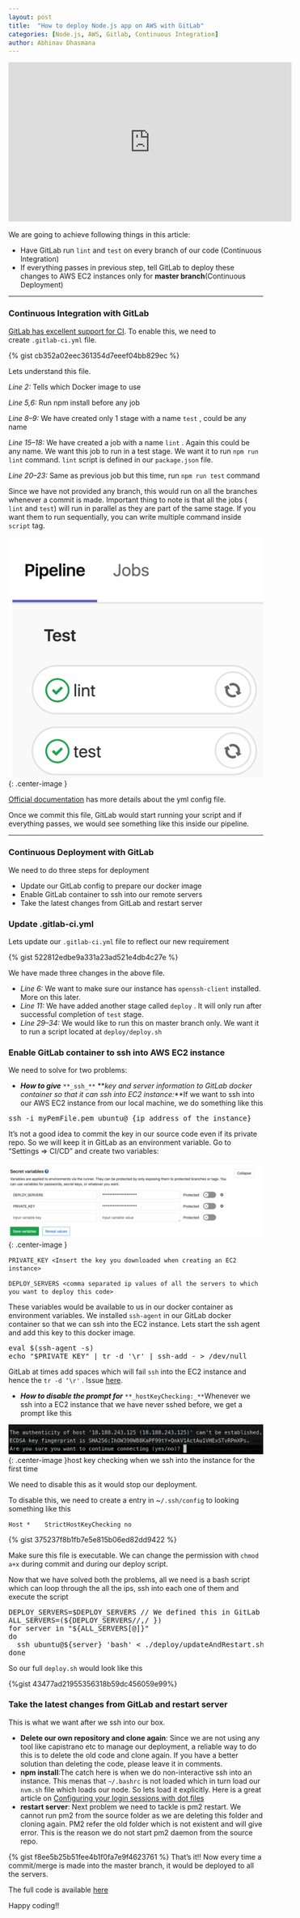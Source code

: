 ```yaml
---
layout: post
title:  "How to deploy Node.js app on AWS with GitLab"
categories: [Node.js, AWS, Gitlab, Continuous Integration]
author: Abhinav Dhasmana
---
```


<iframe width="560" height="315" src="https://www.youtube.com/embed/BKzddvR6UMg" frameborder="0" allow="accelerometer; autoplay; encrypted-media; gyroscope; picture-in-picture" allowfullscreen></iframe>


We are going to achieve following things in this article:

*   Have GitLab run `lint` and `test` on every branch of our code (Continuous Integration)
*   If everything passes in previous step, tell GitLab to deploy these changes to AWS EC2 instances only for **master branch**(Continuous Deployment)

* * *

### Continuous Integration with GitLab

[GitLab has excellent support for CI](https://about.gitlab.com/features/gitlab-ci-cd/). To enable this, we need to create `.gitlab-ci.yml` file.

{% gist cb352a02eec361354d7eeef04bb829ec %}

Lets understand this file.

_Line 2:_ Tells which Docker image to use

_Line 5,6:_ Run npm install before any job

_Line 8–9:_ We have created only 1 stage with a name `test` , could be any name

_Line 15–18:_ We have created a job with a name `lint` . Again this could be any name. We want this job to run in a test stage. We want it to run `npm run lint` command. `lint` script is defined in our `package.json` file.

_Line 20–23:_ Same as previous job but this time, run `npm run test` command

Since we have not provided any branch, this would run on all the branches whenever a commit is made. Important thing to note is that all the jobs ( `lint` and `test`) will run in parallel as they are part of the same stage. If you want them to run sequentially, you can write multiple command inside `script` tag.

![](/images/blog/gitlab/gitlab1.png){: .center-image }

[Official documentation](https://docs.gitlab.com/ee/ci/yaml/) has more details about the yml config file.

Once we commit this file, GitLab would start running your script and if everything passes, we would see something like this inside our pipeline.

* * *

### **Continuous Deployment with GitLab**

We need to do three steps for deployment

*   Update our GitLab config to prepare our docker image
*   Enable GitLab container to ssh into our remote servers
*   Take the latest changes from GitLab and restart server

### Update .gitlab-ci.yml

Lets update our `.gitlab-ci.yml` file to reflect our new requirement

{% gist 522812edbe9a331a23ad521e4db4c27e %}

We have made three changes in the above file.

*   _Line 6:_ We want to make sure our instance has `openssh-client` installed. More on this later.
*   _Line 11:_ We have added another stage called `deploy` . It will only run after successful completion of `test` stage.
*   _Line 29–34:_ We would like to run this on master branch only. We want it to run a script located at `deploy/deploy.sh`

### Enable GitLab container to ssh into AWS EC2 instance

We need to solve for two problems:

*   **_How to give_** `**_ssh_**` **_key and server information to GitLab docker container so that it can ssh into EC2 instance:_**If we want to ssh into our AWS EC2 instance from our local machine, we do something like this

<pre name="2755" id="2755" class="graf graf--pre graf-after--li">ssh -i myPemFile.pem ubuntu@ {ip address of the instance}</pre>

It’s not a good idea to commit the key in our source code even if its private repo. So we will keep it in GitLab as an environment variable. Go to “Settings => CI/CD” and create two variables:

![](/images/blog/gitlab/gitlab2.png){: .center-image }

```
PRIVATE_KEY <Insert the key you downloaded when creating an EC2 instance>
```

```
DEPLOY_SERVERS <comma separated ip values of all the servers to which you want to deploy this code>
```

These variables would be available to us in our docker container as environment variables. We installed `ssh-agent` in our GitLab docker container so that we can ssh into the EC2 instance. Lets start the ssh agent and add this key to this docker image.

<pre name="5b6e" id="5b6e" class="graf graf--pre graf-after--p">eval $(ssh-agent -s)
echo "$PRIVATE_KEY" | tr -d '\r' | ssh-add - > /dev/null</pre>

GitLab at times add spaces which will fail `ssh` into the EC2 instance and hence the `tr -d ‘\r'` . Issue [here](https://gitlab.com/gitlab-examples/ssh-private-key/issues/1).

*   **_How to disable the prompt for_** `**_hostKeyChecking:_**`Whenever we ssh into a EC2 instance that we have never sshed before, we get a prompt like this

![](/images/blog/gitlab/gitlab3.png){: .center-image }host key checking when we ssh into the instance for the first time

We need to disable this as it would stop our deployment.

To disable this, we need to create a entry in ~`/.ssh/config` to looking something like this

```
Host *    StrictHostKeyChecking no
```

{% gist 375237f8b1fb7e5e815b06ed82dd9422 %}

Make sure this file is executable. We can change the permission with `chmod a+x` during commit and during our deploy script.

Now that we have solved both the problems, all we need is a bash script which can loop through the all the ips, ssh into each one of them and execute the script

<pre name="b880" id="b880" class="graf graf--pre graf-after--p">DEPLOY_SERVERS=$DEPLOY_SERVERS // We defined this in GitLab
ALL_SERVERS=(${DEPLOY_SERVERS//,/ })
for server in "${ALL_SERVERS[@]}"
do
  ssh ubuntu@${server} 'bash' < ./deploy/updateAndRestart.sh
done</pre>

So our full `deploy.sh` would look like this

{%gist 43477ad21955356318b59dc456059e99%}

### Take the latest changes from GitLab and restart server

This is what we want after we ssh into our box.

*   **Delete our own repository and clone again**: Since we are not using any tool like capistrano etc to manage our deployment, a reliable way to do this is to delete the old code and clone again. If you have a better solution than deleting the code, please leave it in comments.
*   **npm install**:The catch here is when we do non-interactive ssh into an instance. This menas that `~/.bashrc` is not loaded which in turn load our `nvm.sh` file which loads our node. So lets load it explicitly. Here is a great article on [Configuring your login sessions with dot files](http://mywiki.wooledge.org/DotFiles)
*   **restart server**: Next problem we need to tackle is pm2 restart. We cannot run pm2 from the source folder as we are deleting this folder and cloning again. PM2 refer the old folder which is not existent and will give error. This is the reason we do not start pm2 daemon from the source repo.

{% gist f8ee5b25b51fee4b1f0fa7e9f4623761 %}
That’s it!! Now every time a commit/merge is made into the master branch, it would be deployed to all the servers.

The full code is available [here](https://gitlab.com/abhinavdhasmana/ci_cd_demo)

Happy coding!!